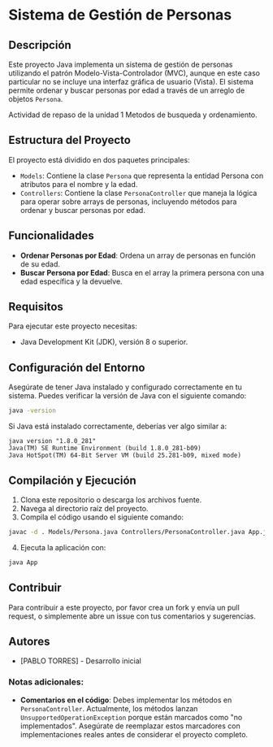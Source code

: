# Sistema de Gestión de Personas

## Descripción

Este proyecto Java implementa un sistema de gestión de personas utilizando el patrón Modelo-Vista-Controlador (MVC), aunque en este caso particular no se incluye una interfaz gráfica de usuario (Vista). El sistema permite ordenar y buscar personas por edad a través de un arreglo de objetos `Persona`.

Actividad de repaso de la unidad 1 Metodos de busqueda y ordenamiento.

## Estructura del Proyecto

El proyecto está dividido en dos paquetes principales:

- `Models`: Contiene la clase `Persona` que representa la entidad Persona con atributos para el nombre y la edad.
- `Controllers`: Contiene la clase `PersonaController` que maneja la lógica para operar sobre arrays de personas, incluyendo métodos para ordenar y buscar personas por edad.

## Funcionalidades

- **Ordenar Personas por Edad**: Ordena un array de personas en función de su edad.
- **Buscar Persona por Edad**: Busca en el array la primera persona con una edad específica y la devuelve.

## Requisitos

Para ejecutar este proyecto necesitas:

- Java Development Kit (JDK), versión 8 o superior.

## Configuración del Entorno

Asegúrate de tener Java instalado y configurado correctamente en tu sistema. Puedes verificar la versión de Java con el siguiente comando:

```bash
java -version
```

Si Java está instalado correctamente, deberías ver algo similar a:

```
java version "1.8.0_281"
Java(TM) SE Runtime Environment (build 1.8.0_281-b09)
Java HotSpot(TM) 64-Bit Server VM (build 25.281-b09, mixed mode)
```

## Compilación y Ejecución

1. Clona este repositorio o descarga los archivos fuente.
2. Navega al directorio raíz del proyecto.
3. Compila el código usando el siguiente comando:

```bash
javac -d . Models/Persona.java Controllers/PersonaController.java App.java
```

4. Ejecuta la aplicación con:

```bash
java App
```

## Contribuir

Para contribuir a este proyecto, por favor crea un fork y envía un pull request, o simplemente abre un issue con tus comentarios y sugerencias.

## Autores

- [PABLO TORRES] - Desarrollo inicial



### Notas adicionales:

- **Comentarios en el código**: Debes implementar los métodos en `PersonaController`. Actualmente, los métodos lanzan `UnsupportedOperationException` porque están marcados como "no implementados". Asegúrate de reemplazar estos marcadores con implementaciones reales antes de considerar el proyecto completo.
